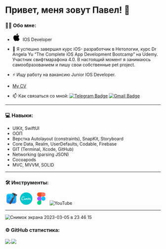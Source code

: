 # Привет, меня зовут Павел! :wave:
### :man_technologist: Обо мне:
- <img src="https://github.com/devicons/devicon/blob/master/icons/apple/apple-original.svg" title="apple" alt="apple" width="25" height="25"/>&nbsp; IOS Developer

- :book: Я успешно завершил курс iOS- разработчик в Нетологии, курс Dr Angela Yu “The Complete iOS App Development Bootcamp” на Udemy. Участник свифтмарафона 4.0. В настоящий момент я занимаюсь самообразованием и пишу свои собственные pet project.

- :zap: Ищу работу на вакансию Junior IOS Developer.
- [My CV](https://github.com/Pavelburdov/CV/blob/main/My%20CV.001.jpeg)
- :mailbox: Как связаться со мной: [![Telegram Badge](https://img.shields.io/badge/-pavelburdov-blue?style=flat&logo=Telegram&logoColor=white)](https://t.me/roqez) [![Gmail Badge](https://img.shields.io/badge/-Gmail-red?style=flat&logo=Gmail&logoColor=white)](mailto:roqez0070@gmail.com)
___
### 💻 Навыки:
* UIKit, SwiftUI
* ООП
* Верстка Autolayout (constraints), SnapKit, Storyboard
* Сore Data, Realm, UserDefaults, Codable, Firebase
* GIT (Terminal, Xcode, GitHub)
* Networking (parsing JSON)
* Cocoapods
* MVC, MVVM, SOLID
___

  ### 🛠 Инструменты:
  <img src="https://github.com/devicons/devicon/blob/master/icons/xcode/xcode-original.svg" title="xcode" alt="xcode" width="40" height="40"/>&nbsp;
  <img src="https://github.com/devicons/devicon/blob/master/icons/canva/canva-original.svg" title="canva" alt="canva" width="40" height="40"/>&nbsp;
  <img src="https://github.com/devicons/devicon/blob/master/icons/figma/figma-original.svg" title="figma" alt="figma" width="40" height="40"/>&nbsp;
  <img src="https://upload.wikimedia.org/wikipedia/commons/9/9e/YouTube_Logo_%282013-2017%29.svg" title="YouTube" alt="YouTube" width="40" height="40"/>&nbsp;
 ___
 
<img width="300" alt="Снимок экрана 2023-03-05 в 23 46 15" src="https://user-images.githubusercontent.com/73440376/222984982-c9f47d34-f262-443c-9849-2b0f73b81dc0.png">
 
 
### ⚙️ GitHub статистика:
 <a href="https://github.com/pavelBurdov">
    <img 
         align="center" 
         width="47%" 
         src="https://github-readme-stats.vercel.app/api?username=pavelBurdov&theme=github_dark&show_icons=true"   
         />
<a href="https://github.com/pavelBurdov">  
    <img 
         lign="left" 
         width="47%" 
         align="center" 
         src="http://github-readme-streak-stats.herokuapp.com?user=pavelBurdov&theme=github-dark-blue" 
         />
